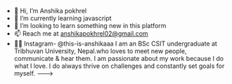 - 👋 Hi, I’m Anshika pokhrel
- 🌱 I’m currently learning javascript
- 👀 I’m looking to learn something new in this platform
- 📫 Reach me at anshikapokhrel02@gmail.com
- 👮‍♀️ Instagram- @this-is-anshikaaa
I am an BSc CSIT undergraduate at Tribhuvan University, Nepal.who loves to meet new people,
communicate & hear them. I am passionate about my work because I do what I love.
I do always thrive on challenges and constantly set goals for myself. 
--->
<!---
